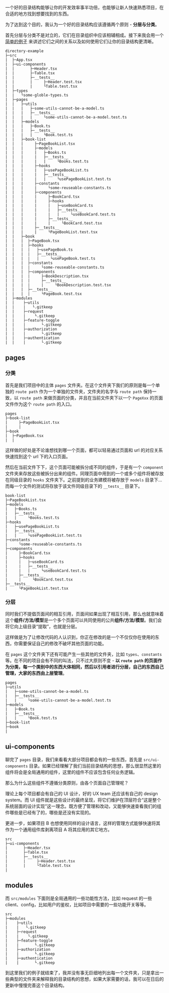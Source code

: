 一个好的目录结构能够让你的开发效率事半功倍，也能够让新人快速熟悉项目，在合适的地方找到想要找到的东西。

为了达到这个目的，我认为一个好的目录结构应该遵循两个原则 - **分层与分类**。

首先分层与分类不是对立的，它们在目录组织中应该相辅相成。接下来我会用一个 [简单的例子](https://github.com/teobler/react-coding-standard/tree/main/directory-example/src) 来讲述它们之间的关系以及如何使用它们让你的目录结构更清晰。

```text
directory-example
├─src
|  ├─App.tsx
|  ├─ui-components
|  |       ├─Header.tsx
|  |       ├─Table.tsx
|  |       ├─__tests__
|  |       |     ├─Header.test.tsx
|  |       |     └Table.test.tsx
|  ├─types
|  |   └some-globle-types.ts
|  ├─pages
|  |   ├─utils
|  |   |   ├─some-utils-cannot-be-a-model.ts
|  |   |   ├─__tests__
|  |   |   |     └some-utils-cannot-be-a-model.test.ts
|  |   ├─models
|  |   |   ├─Book.ts
|  |   |   ├─__tests__
|  |   |   |     └Book.test.ts
|  |   ├─book-list
|  |   |     ├─PageBookList.tsx
|  |   |     ├─models
|  |   |     |   ├─Books.ts
|  |   |     |   ├─__tests__
|  |   |     |   |     └Books.test.ts
|  |   |     ├─hooks
|  |   |     |   ├─usePageBookList.ts
|  |   |     |   ├─__tests__
|  |   |     |   |     └usePageBookList.test.ts
|  |   |     ├─constants
|  |   |     |     └some-reuseable-constants.ts
|  |   |     ├─components
|  |   |     |     ├─BookCard.tsx
|  |   |     |     ├─hooks
|  |   |     |     |   ├─useBookCard.ts
|  |   |     |     |   ├─__tests__
|  |   |     |     |   |     └useBookCard.test.ts
|  |   |     |     ├─__tests__
|  |   |     |     |     └BookCard.test.tsx
|  |   |     ├─__tests__
|  |   |     |     └PageBookList.test.tsx
|  |   ├─book
|  |   |  ├─PageBook.tsx
|  |   |  ├─hooks
|  |   |  |   ├─usePageBook.ts
|  |   |  |   ├─__tests__
|  |   |  |   |     └usePageBook.test.ts
|  |   |  ├─constants
|  |   |  |     └some-reuseable-constants.ts
|  |   |  ├─components
|  |   |  |     ├─BookDescription.tsx
|  |   |  |     ├─__tests__
|  |   |  |     |     └BookDescription.test.tsx
|  |   |  ├─__tests__
|  |   |  |     └PageBook.test.tsx
|  ├─modules
|  |    ├─utils
|  |    |   └.gitkeep
|  |    ├─request
|  |    |    └.gitkeep
|  |    ├─feature-toggle
|  |    |       └.gitkeep
|  |    ├─authorization
|  |    |       └.gitkeep
|  |    ├─authentication
|  |    |       └.gitkeep
```

## pages

### 分类

首先是我们项目中的主体 `pages` 文件夹。在这个文件夹下我们的原则是每一个单独的 `route path` 作为一个单独的文件夹，文件夹的名字与 `route path` 保持一致，以 `route path` 来做页面的分类，并且在当前文件夹下以一个 `PageXxx` 的页面文件作为这个 `route path` 的入口。

```text
pages
├─book-list
|     ├─PageBookList.tsx
|     |
├─book
|  ├─PageBook.tsx
|  |
```

这样做的好处是不论谁想找到哪一个页面，都可以轻易通过页面和 url 的对应关系快速找到这个 url 下的入口页面。

然后在当前文件下下，这个页面可能被拆分成不同的组件，于是有一个 `component` 文件夹来存放这些被拆分出来的组件。同理页面中用到的一个或多个组件将被存放在同级目录的 `hooks` 文件夹下。之前提到的业务建模将被存放于 `models` 目录下... 而每一个文件的测试将存放于该文件同级目录下的 `__tests__` 目录下。

```text
book-list
├─PageBookList.tsx
├─models
|   ├─Books.ts
|   ├─__tests__
|   |     └Books.test.ts
├─hooks
|   ├─usePageBookList.ts
|   ├─__tests__
|   |     └usePageBookList.test.ts
├─constants
|     └some-reuseable-constants.ts
├─components
|     ├─BookCard.tsx
|     ├─hooks
|     |   ├─useBookCard.ts
|     |   ├─__tests__
|     |   |     └useBookCard.test.ts
|     ├─__tests__
|     |     └BookCard.test.tsx
├─__tests__
|     └PageBookList.test.tsx
```



### 分层

同时我们不提倡页面间的相互引用，页面间如果出现了相互引用，那么也就意味着这个**组件/方法/模型**是一个多个页面可以共同使用的公共**组件/方法/模型**。我们会将它向上级目录“提取”，也就是分层。

这样做是为了让修改代码的人认识到，你正在修改的是一个不仅仅你在使用的东西，你需要保证自己的修改不破坏其他页面的功能。

在 `pages` 这个文件夹下还有可能产生一些其他的文件夹，比如 `types`、`constants` 等。在不同的项目会有不同的叫法，只不过大原则不变 - **以 `route path` 的页面作为分类，每一个类别中的东西大体相同，然后以引用者进行分层，自己的东西自己管理，大家的东西由上层管理**。

```text
pages
├─utils
|   ├─some-utils-cannot-be-a-model.ts
|   ├─__tests__
|   |     └some-utils-cannot-be-a-model.test.ts
├─models
|   ├─Book.ts
|   ├─__tests__
|   |     └Book.test.ts
├─book-list
├─book
|
```



## ui-components

聊完了 `pages` 目录，我们来看看大部分项目都会有的一些东西，首先是 `src/ui-components` 目录。如果已经理解了我们当前目录结构的思想，那么很显然这里的组件将会是全局通用的组件，这里的组件不应该包含任何业务逻辑。

那么为什么这些组件不遵循分类原则，由各个页面自己管理呢？

理论上每个项目都会有自己的 UI 设计，好的 UX team 还应该有自己的 design system。而 UI 组件就是这些设计的最终呈现，将它们维护在顶层符合“这是整个系统层面的设计实现”这一理念。既方便了管理和改动，又能够快速查看我们的组件哪些是已经有了的，哪些是还没有实现的。

更进一步，如果项目 B 也想使用同样的设计语言，这样的管理方式能够快速将其作为一个通用组件库剥离项目 A 将其应用的其它地方。

```text
src
├─ui-components
|       ├─Header.tsx
|       ├─Table.tsx
|       ├─__tests__
|       |     ├─Header.test.tsx
|       |     └Table.test.tsx
|
```



## modules

而 `src/modules` 下面则是全局通用的一些功能性方法，比如 request 的一些 client、config，比如用户的鉴权，比如项目中需要的一些功能开关等等。

```text
src
├─modules
|    ├─utils
|    |   └.gitkeep
|    ├─request
|    |    └.gitkeep
|    ├─feature-toggle
|    |       └.gitkeep
|    ├─authorization
|    |       └.gitkeep
|    ├─authentication
|    |       └.gitkeep
```


到这里我们的例子就结束了，我并没有事无巨细地列出每一个文件夹，只是拿出一些典型的文件夹来解释我的目录结构的思想，如果大家需要的话，我可以在日后的更新中慢慢完善这个目录结构。
